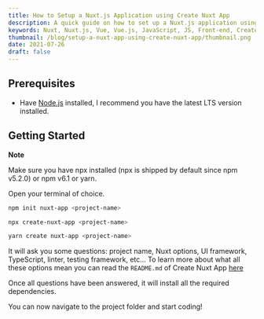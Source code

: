 ```yaml
---
title: How to Setup a Nuxt.js Application using Create Nuxt App
description: A quick guide on how to set up a Nuxt.js application using Create Nuxt App.
keywords: Nuxt, Nuxt.js, Vue, Vue.js, JavaScript, JS, Front-end, Create Nuxt App, Node, Node.js
thumbnail: /blog/setup-a-nuxt-app-using-create-nuxt-app/thumbnail.png
date: 2021-07-26
draft: false
---
```


## Prerequisites

- Have [Node.js](/blog/install-nodejs-and-npm) installed, I recommend you have the latest LTS version installed.

## Getting Started

<alert>

**Note**

Make sure you have npx installed (npx is shipped by default since npm v5.2.0) or npm v6.1 or yarn.

</alert>

Open your terminal of choice.

<client-only>
<code-group>
  <code-block label="NPM" active>
  
  ```bash
  npm init nuxt-app <project-name>
  ```

  </code-block>
  <code-block label="NPX">
  
  ```bash
  npx create-nuxt-app <project-name>
  ```

  </code-block>
  <code-block label="Yarn">
  
  ```bash
  yarn create nuxt-app <project-name>
  ```

  </code-block>
</code-group>
</client-only>

It will ask you some questions: project name, Nuxt options, UI framework, TypeScript, linter, testing framework, etc... To learn more about what all these options mean you can read the `README.md` of Create Nuxt App [here](https://github.com/nuxt/create-nuxt-app)

Once all questions have been answered, it will install all the required dependencies.

You can now navigate to the project folder and start coding!